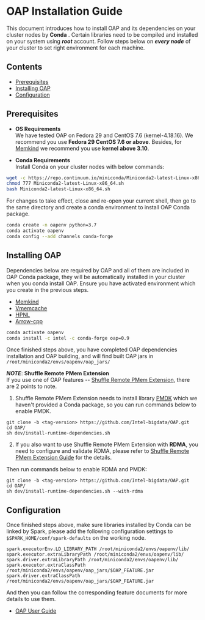 # OAP Installation Guide
This document introduces how to install OAP and its dependencies on your cluster nodes by **Conda** . Certain libraries need to be compiled and installed on your system using ***root*** account. 
Follow steps below on ***every node*** of your cluster to set right environment for each machine.

## Contents
  - [Prerequisites](#prerequisites)
  - [Installing OAP](#installing-oap)
  - [Configuration](#configuration)

## Prerequisites 

- **OS Requirements**  
We have tested OAP on Fedora 29 and CentOS 7.6 (kernel-4.18.16). We recommend you use **Fedora 29 CentOS 7.6 or above**. Besides, for [Memkind](https://github.com/memkind/memkind/tree/v1.10.1-rc2) we recommend you use **kernel above 3.10**.

- **Conda Requirements**   
Install Conda on your cluster nodes with below commands:

```bash
wget -c https://repo.continuum.io/miniconda/Miniconda2-latest-Linux-x86_64.sh
chmod 777 Miniconda2-latest-Linux-x86_64.sh 
bash Miniconda2-latest-Linux-x86_64.sh 
```
For changes to take effect, close and re-open your current shell, then go to the same directory and create a conda environment to install OAP Conda package.

```bash
conda create -n oapenv python=3.7
conda activate oapenv
conda config --add channels conda-forge
```

## Installing OAP

Dependencies below are required by OAP and all of them are included in OAP Conda package, they will be automatically installed in your cluster when you conda install OAP. Ensure you have activated environment which you create in the previous steps.

- [Memkind](https://anaconda.org/intel/memkind)
- [Vmemcache](https://anaconda.org/intel/vmemcache)
- [HPNL](https://anaconda.org/intel//hpnl)
- [Arrow-cpp](https://anaconda.org/intel/arrow-cpp)  

```bash
conda activate oapenv
conda install -c intel -c conda-forge oap=0.9
```
Once finished steps above, you have completed OAP dependencies installation and OAP building, and will find built OAP jars in `/root/miniconda2/envs/oapenv/oap_jars/`

***NOTE***: **Shuffle Remote PMem Extension**  
If you use one of OAP features -- [Shuffle Remote PMem Extension](../oap-shuffle/RPMem-shuffle/README.md), there are 2 points to note.
 
1. Shuffle Remote PMem Extension needs to install library [PMDK](https://github.com/pmem/pmdk) which we haven't provided a Conda package, so you can run commands below to enable PMDK.

```
git clone -b <tag-version> https://github.com/Intel-bigdata/OAP.git
cd OAP/
sh dev/install-runtime-dependencies.sh 

```
2. If you also want to use Shuffle Remote PMem Extension with **RDMA**, you need to configure and validate RDMA, please refer to [Shuffle Remote PMem Extension Guide](../oap-shuffle/RPMem-shuffle/README.md#4-configure-and-validate-rdma) for the details.

Then run commands below to enable RDMA and PMDK:

```
git clone -b <tag-version> https://github.com/Intel-bigdata/OAP.git
cd OAP/
sh dev/install-runtime-dependencies.sh --with-rdma
```

##  Configuration
Once finished steps above, make sure libraries installed by Conda can be linked by Spark, please add the following configuration settings to `$SPARK_HOME/conf/spark-defaults` on the working node.

```
spark.executorEnv.LD_LIBRARY_PATH /root/miniconda2/envs/oapenv/lib/
spark.executor.extraLibraryPath /root/miniconda2/envs/oapenv/lib/
spark.driver.extraLibraryPath /root/miniconda2/envs/oapenv/lib/
spark.executor.extraClassPath      /root/miniconda2/envs/oapenv/oap_jars/$OAP_FEATURE.jar
spark.driver.extraClassPath      /root/miniconda2/envs/oapenv/oap_jars/$OAP_FEATURE.jar
```

And then you can follow the corresponding feature documents for more details to use them.

* [OAP User Guide](../README.md#user-guide)




